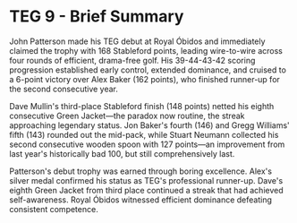 # TEG 9 - Brief Summary

John Patterson made his TEG debut at Royal Óbidos and immediately claimed the trophy with 168 Stableford points, leading wire-to-wire across four rounds of efficient, drama-free golf. His 39-44-43-42 scoring progression established early control, extended dominance, and cruised to a 6-point victory over Alex Baker (162 points), who finished runner-up for the second consecutive year.

Dave Mullin's third-place Stableford finish (148 points) netted his eighth consecutive Green Jacket—the paradox now routine, the streak approaching legendary status. Jon Baker's fourth (146) and Gregg Williams' fifth (143) rounded out the mid-pack, while Stuart Neumann collected his second consecutive wooden spoon with 127 points—an improvement from last year's historically bad 100, but still comprehensively last.

Patterson's debut trophy was earned through boring excellence. Alex's silver medal confirmed his status as TEG's professional runner-up. Dave's eighth Green Jacket from third place continued a streak that had achieved self-awareness. Royal Óbidos witnessed efficient dominance defeating consistent competence.
